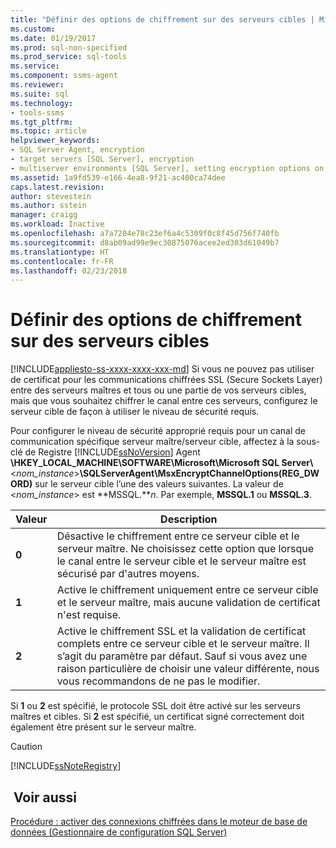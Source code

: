 ```yaml
---
title: "Définir des options de chiffrement sur des serveurs cibles | Microsoft Docs"
ms.custom: 
ms.date: 01/19/2017
ms.prod: sql-non-specified
ms.prod_service: sql-tools
ms.service: 
ms.component: ssms-agent
ms.reviewer: 
ms.suite: sql
ms.technology:
- tools-ssms
ms.tgt_pltfrm: 
ms.topic: article
helpviewer_keywords:
- SQL Server Agent, encryption
- target servers [SQL Server], encryption
- multiserver environments [SQL Server], setting encryption options on target servers
ms.assetid: 1a9fd539-e166-4ea8-9f21-ac400ca74dee
caps.latest.revision: 
author: stevestein
ms.author: sstein
manager: craigg
ms.workload: Inactive
ms.openlocfilehash: a7a7204e78c23ef6a4c5309f0c8f45d756f740fb
ms.sourcegitcommit: d8ab09ad99e9ec30875076acee2ed303d61049b7
ms.translationtype: HT
ms.contentlocale: fr-FR
ms.lasthandoff: 02/23/2018
---
```

# <a name="set-encryption-options-on-target-servers"></a>Définir des options de chiffrement sur des serveurs cibles
[!INCLUDE[appliesto-ss-xxxx-xxxx-xxx-md](../../includes/appliesto-ss-xxxx-xxxx-xxx-md.md)]
Si vous ne pouvez pas utiliser de certificat pour les communications chiffrées SSL (Secure Sockets Layer) entre des serveurs maîtres et tous ou une partie de vos serveurs cibles, mais que vous souhaitez chiffrer le canal entre ces serveurs, configurez le serveur cible de façon à utiliser le niveau de sécurité requis.  
  
Pour configurer le niveau de sécurité approprié requis pour un canal de communication spécifique serveur maître/serveur cible, affectez à la sous-clé de Registre [!INCLUDE[ssNoVersion](../../includes/ssnoversion_md.md)] Agent **\HKEY_LOCAL_MACHINE\SOFTWARE\Microsoft\Microsoft SQL Server\\**\<*nom_instance*>**\SQLServerAgent\MsxEncryptChannelOptions(REG_DWORD)** sur le serveur cible l’une des valeurs suivantes. La valeur de \<*nom_instance*> est **MSSQL.***n*. Par exemple, **MSSQL.1** ou **MSSQL.3**.  
  
|Valeur|Description|  
|---------|---------------|  
|**0**|Désactive le chiffrement entre ce serveur cible et le serveur maître. Ne choisissez cette option que lorsque le canal entre le serveur cible et le serveur maître est sécurisé par d'autres moyens.|  
|**1**|Active le chiffrement uniquement entre ce serveur cible et le serveur maître, mais aucune validation de certificat n'est requise.|  
|**2**|Active le chiffrement SSL et la validation de certificat complets entre ce serveur cible et le serveur maître. Il s’agit du paramètre par défaut. Sauf si vous avez une raison particulière de choisir une valeur différente, nous vous recommandons de ne pas le modifier.|  
  
Si **1** ou **2** est spécifié, le protocole SSL doit être activé sur les serveurs maîtres et cibles. Si **2** est spécifié, un certificat signé correctement doit également être présent sur le serveur maître.  
  
> [!CAUTION]  
> [!INCLUDE[ssNoteRegistry](../../includes/ssnoteregistry_md.md)]  
  
## <a name="see-also"></a> Voir aussi  
[Procédure : activer des connexions chiffrées dans le moteur de base de données (Gestionnaire de configuration SQL Server)](http://msdn.microsoft.com/en-us/e1e55519-97ec-4404-81ef-881da3b42006)  
  
